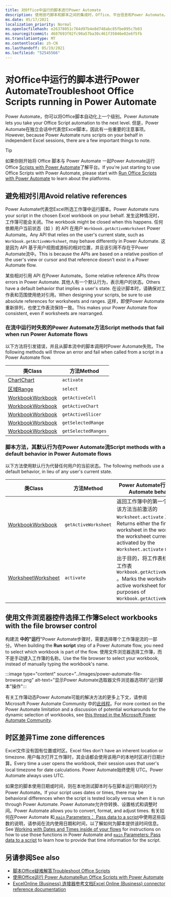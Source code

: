 ```yaml
---
title: 对Office中运行的脚本进行Power Automate
description: 使用技巧脚本和脚本之间的集成时，Office、平台信息和Power Automate。
ms.date: 05/17/2021
localization_priority: Normal
ms.openlocfilehash: e26378051c764d97b4e8d748abc85fbe095c7b03
ms.sourcegitcommit: 4687693f02fc90a57ba30c461f35046e02e6f5fb
ms.translationtype: MT
ms.contentlocale: zh-CN
ms.lasthandoff: 05/19/2021
ms.locfileid: "52545566"
---
```

# <a name="troubleshoot-office-scripts-running-in-power-automate"></a><span data-ttu-id="0884d-103">对Office中运行的脚本进行Power Automate</span><span class="sxs-lookup"><span data-stu-id="0884d-103">Troubleshoot Office Scripts running in Power Automate</span></span>

<span data-ttu-id="0884d-104">Power Automate，你可以将Office脚本自动化上一个级别。</span><span class="sxs-lookup"><span data-stu-id="0884d-104">Power Automate lets you take your Office Script automation to the next level.</span></span> <span data-ttu-id="0884d-105">但是，Power Automate在独立会话中代表您Excel脚本，因此有一些重要的注意事项。</span><span class="sxs-lookup"><span data-stu-id="0884d-105">However, because Power Automate runs scripts on your behalf in independent Excel sessions, there are a few important things to note.</span></span>

> [!TIP]
> <span data-ttu-id="0884d-106">如果你刚开始将 Office 脚本与 Power Automate 一起Power Automate运行 Office [Scripts with Power Automate](../develop/power-automate-integration.md)了解平台。</span><span class="sxs-lookup"><span data-stu-id="0884d-106">If you're just starting to use Office Scripts with Power Automate, please start with [Run Office Scripts with Power Automate](../develop/power-automate-integration.md) to learn about the platforms.</span></span>

## <a name="avoid-relative-references"></a><span data-ttu-id="0884d-107">避免相对引用</span><span class="sxs-lookup"><span data-stu-id="0884d-107">Avoid relative references</span></span>

<span data-ttu-id="0884d-108">Power Automate代表您Excel所选工作簿中运行脚本。</span><span class="sxs-lookup"><span data-stu-id="0884d-108">Power Automate runs your script in the chosen Excel workbook on your behalf.</span></span> <span data-ttu-id="0884d-109">发生这种情况时，工作簿可能会关闭。</span><span class="sxs-lookup"><span data-stu-id="0884d-109">The workbook might be closed when this happens.</span></span> <span data-ttu-id="0884d-110">任何依赖用户当前状态（如 ）的 API 在用户 `Workbook.getActiveWorksheet` Power Automate。</span><span class="sxs-lookup"><span data-stu-id="0884d-110">Any API that relies on the user's current state, such as `Workbook.getActiveWorksheet`, may behave differently in Power Automate.</span></span> <span data-ttu-id="0884d-111">这是因为 API 基于用户视图或游标的相对位置，并且该引用不存在于Power Automate流中。</span><span class="sxs-lookup"><span data-stu-id="0884d-111">This is because the APIs are based on a relative position of the user's view or cursor and that reference doesn't exist in a Power Automate flow.</span></span>

<span data-ttu-id="0884d-112">某些相对引用 API 在Power Automate。</span><span class="sxs-lookup"><span data-stu-id="0884d-112">Some relative reference APIs throw errors in Power Automate.</span></span> <span data-ttu-id="0884d-113">其他人有一个默认行为，表示用户的状态。</span><span class="sxs-lookup"><span data-stu-id="0884d-113">Others have a default behavior that implies a user's state.</span></span> <span data-ttu-id="0884d-114">在设计脚本时，请确保对工作表和范围使用绝对引用。</span><span class="sxs-lookup"><span data-stu-id="0884d-114">When designing your scripts, be sure to use absolute references for worksheets and ranges.</span></span> <span data-ttu-id="0884d-115">这样，即使Power Automate重新排列，也使工作表流保持一致。</span><span class="sxs-lookup"><span data-stu-id="0884d-115">This makes your Power Automate flow consistent, even if worksheets are rearranged.</span></span>

### <a name="script-methods-that-fail-when-run-power-automate-flows"></a><span data-ttu-id="0884d-116">在流中运行时失败的Power Automate方法</span><span class="sxs-lookup"><span data-stu-id="0884d-116">Script methods that fail when run Power Automate flows</span></span>

<span data-ttu-id="0884d-117">以下方法将引发错误，并且从脚本流中的脚本调用时Power Automate失败。</span><span class="sxs-lookup"><span data-stu-id="0884d-117">The following methods will throw an error and fail when called from a script in a Power Automate flow.</span></span>

| <span data-ttu-id="0884d-118">类</span><span class="sxs-lookup"><span data-stu-id="0884d-118">Class</span></span> | <span data-ttu-id="0884d-119">方法</span><span class="sxs-lookup"><span data-stu-id="0884d-119">Method</span></span> |
|--|--|
| [<span data-ttu-id="0884d-120">Chart</span><span class="sxs-lookup"><span data-stu-id="0884d-120">Chart</span></span>](/javascript/api/office-scripts/excelscript/excelscript.chart) | `activate` |
| [<span data-ttu-id="0884d-121">区域</span><span class="sxs-lookup"><span data-stu-id="0884d-121">Range</span></span>](/javascript/api/office-scripts/excelscript/excelscript.range) | `select` |
| [<span data-ttu-id="0884d-122">Workbook</span><span class="sxs-lookup"><span data-stu-id="0884d-122">Workbook</span></span>](/javascript/api/office-scripts/excelscript/excelscript.workbook) | `getActiveCell` |
| [<span data-ttu-id="0884d-123">Workbook</span><span class="sxs-lookup"><span data-stu-id="0884d-123">Workbook</span></span>](/javascript/api/office-scripts/excelscript/excelscript.workbook) | `getActiveChart` |
| [<span data-ttu-id="0884d-124">Workbook</span><span class="sxs-lookup"><span data-stu-id="0884d-124">Workbook</span></span>](/javascript/api/office-scripts/excelscript/excelscript.workbook) | `getActiveSlicer` |
| [<span data-ttu-id="0884d-125">Workbook</span><span class="sxs-lookup"><span data-stu-id="0884d-125">Workbook</span></span>](/javascript/api/office-scripts/excelscript/excelscript.workbook) | `getSelectedRange` |
| [<span data-ttu-id="0884d-126">Workbook</span><span class="sxs-lookup"><span data-stu-id="0884d-126">Workbook</span></span>](/javascript/api/office-scripts/excelscript/excelscript.workbook) | `getSelectedRanges` |

### <a name="script-methods-with-a-default-behavior-in-power-automate-flows"></a><span data-ttu-id="0884d-127">脚本方法，其默认行为在Power Automate流</span><span class="sxs-lookup"><span data-stu-id="0884d-127">Script methods with a default behavior in Power Automate flows</span></span>

<span data-ttu-id="0884d-128">以下方法使用默认行为代替任何用户的当前状态。</span><span class="sxs-lookup"><span data-stu-id="0884d-128">The following methods use a default behavior, in lieu of any user's current state.</span></span>

| <span data-ttu-id="0884d-129">类</span><span class="sxs-lookup"><span data-stu-id="0884d-129">Class</span></span> | <span data-ttu-id="0884d-130">方法</span><span class="sxs-lookup"><span data-stu-id="0884d-130">Method</span></span> | <span data-ttu-id="0884d-131">Power Automate行为</span><span class="sxs-lookup"><span data-stu-id="0884d-131">Power Automate behavior</span></span> |
|--|--|--|
| [<span data-ttu-id="0884d-132">Workbook</span><span class="sxs-lookup"><span data-stu-id="0884d-132">Workbook</span></span>](/javascript/api/office-scripts/excelscript/excelscript.workbook) | `getActiveWorksheet` | <span data-ttu-id="0884d-133">返回工作簿中的第一个工作表或该方法当前激活的 `Worksheet.activate` 工作表。</span><span class="sxs-lookup"><span data-stu-id="0884d-133">Returns either the first worksheet in the workbook or the worksheet currently activated by the `Worksheet.activate` method.</span></span> |
| [<span data-ttu-id="0884d-134">Worksheet</span><span class="sxs-lookup"><span data-stu-id="0884d-134">Worksheet</span></span>](/javascript/api/office-scripts/excelscript/excelscript.worksheet) | `activate` | <span data-ttu-id="0884d-135">出于目的，将工作表标记为活动工作表 `Workbook.getActiveWorksheet` 。</span><span class="sxs-lookup"><span data-stu-id="0884d-135">Marks the worksheet as the active worksheet for purposes of `Workbook.getActiveWorksheet`.</span></span> |

## <a name="select-workbooks-with-the-file-browser-control"></a><span data-ttu-id="0884d-136">使用文件浏览器控件选择工作簿</span><span class="sxs-lookup"><span data-stu-id="0884d-136">Select workbooks with the file browser control</span></span>

<span data-ttu-id="0884d-137">构建流 **中的"运行**"Power Automate步骤时，需要选择哪个工作簿是流的一部分。</span><span class="sxs-lookup"><span data-stu-id="0884d-137">When building the **Run script** step of a Power Automate flow, you need to select which workbook is part of the flow.</span></span> <span data-ttu-id="0884d-138">使用文件浏览器选择工作簿，而不是手动键入工作簿的名称。</span><span class="sxs-lookup"><span data-stu-id="0884d-138">Use the file browser to select your workbook, instead of manually typing the workbook's name.</span></span>

:::image type="content" source="../images/power-automate-file-browser.png" alt-text="显示Power Automate选取器文件浏览器选项的&quot;运行脚本&quot;操作":::

<span data-ttu-id="0884d-140">有关工作簿动态Power Automate可能的解决方法的更多上下文，请参阅 Microsoft Power Automate Community 中的[此线程](https://powerusers.microsoft.com/t5/Power-Automate-Ideas/Allow-for-dynamic-quot-file-quot-value-for-excel-quot-get-a-row/idi-p/103091#)。</span><span class="sxs-lookup"><span data-stu-id="0884d-140">For more context on the Power Automate limitation and a discussion of potential workarounds for the dynamic selection of workbooks, see [this thread in the Microsoft Power Automate Community](https://powerusers.microsoft.com/t5/Power-Automate-Ideas/Allow-for-dynamic-quot-file-quot-value-for-excel-quot-get-a-row/idi-p/103091#).</span></span>

## <a name="time-zone-differences"></a><span data-ttu-id="0884d-141">时区差异</span><span class="sxs-lookup"><span data-stu-id="0884d-141">Time zone differences</span></span>

<span data-ttu-id="0884d-142">Excel文件没有固有位置或时区。</span><span class="sxs-lookup"><span data-stu-id="0884d-142">Excel files don't have an inherent location or timezone.</span></span> <span data-ttu-id="0884d-143">用户每次打开工作簿时，其会话都会使用该用户的本地时区进行日期计算。</span><span class="sxs-lookup"><span data-stu-id="0884d-143">Every time a user opens the workbook, their session uses that user's local timezone for date calculations.</span></span> <span data-ttu-id="0884d-144">Power Automate始终使用 UTC。</span><span class="sxs-lookup"><span data-stu-id="0884d-144">Power Automate always uses UTC.</span></span>

<span data-ttu-id="0884d-145">如果您的脚本使用日期或时间，则在本地测试脚本时与在脚本运行期间的行为Power Automate。</span><span class="sxs-lookup"><span data-stu-id="0884d-145">If your script uses dates or times, there may be behavioral differences when the script is tested locally versus when it is run through Power Automate.</span></span> <span data-ttu-id="0884d-146">Power Automate允许你转换、设置格式和调整时间。</span><span class="sxs-lookup"><span data-stu-id="0884d-146">Power Automate allows you to convert, format, and adjust times.</span></span> <span data-ttu-id="0884d-147">有关如何[在](https://flow.microsoft.com/blog/working-with-dates-and-times/)Power Automate 和[ `main` Parameters： Pass data to a script](../develop/power-automate-integration.md#main-parameters-pass-data-to-a-script)中使用这些函数的说明，请参阅在流内使用日期和时间，以了解如何为脚本提供该时间信息。</span><span class="sxs-lookup"><span data-stu-id="0884d-147">See [Working with Dates and Times inside of your flows](https://flow.microsoft.com/blog/working-with-dates-and-times/) for instructions on how to use those functions in Power Automate and [`main` Parameters: Pass data to a script](../develop/power-automate-integration.md#main-parameters-pass-data-to-a-script) to learn how to provide that time information for the script.</span></span>

## <a name="see-also"></a><span data-ttu-id="0884d-148">另请参阅</span><span class="sxs-lookup"><span data-stu-id="0884d-148">See also</span></span>

- [<span data-ttu-id="0884d-149">脚本Office疑难解答</span><span class="sxs-lookup"><span data-stu-id="0884d-149">Troubleshoot Office Scripts</span></span>](troubleshooting.md)
- [<span data-ttu-id="0884d-150">使用Office运行 Power Automate</span><span class="sxs-lookup"><span data-stu-id="0884d-150">Run Office Scripts with Power Automate</span></span>](../develop/power-automate-integration.md)
- [<span data-ttu-id="0884d-151">ExcelOnline (Business) 连接器参考文档</span><span class="sxs-lookup"><span data-stu-id="0884d-151">Excel Online (Business) connector reference documentation</span></span>](/connectors/excelonlinebusiness/)
